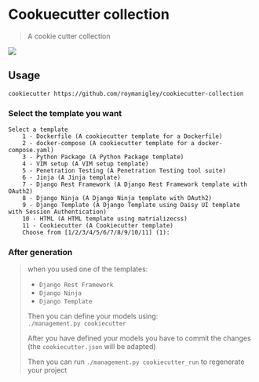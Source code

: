 # Cookuecutter collection
> A cookie cutter collection

![](https://cdn.thisiswhyimbroke.com/buying-guides-thumb/833/killer-chicken-funny-cookie-cutter_400x.jpg)

## Usage

```
cookiecutter https://github.com/roymanigley/cookiecutter-collection
```
### Select the template you want
```
Select a template
    1 - Dockerfile (A cookiecutter template for a Dockerfile)
    2 - docker-compose (A cookiecutter template for a docker-compose.yaml)
    3 - Python Package (A Python Package template)
    4 - VIM setup (A VIM setup template)
    5 - Penetration Testing (A Penetration Testing tool suite)
    6 - Jinja (A Jinja template)
    7 - Django Rest Framework (A Django Rest Framework template with OAuth2)
    8 - Django Ninja (A Django Ninja template with OAuth2)
    9 - Django Template (A Django Template using Daisy UI template with Session Authentication)
    10 - HTML (A HTML template using matrializecss)
    11 - Cookiecutter (A Cookiecutter template)
    Choose from [1/2/3/4/5/6/7/8/9/10/11] (1):
```

### After generation
> when you used one of the templates:  
>  - `Django Rest Framework`
>  - `Django Ninja` 
>  - `Django Template`  
>   
> Then you can define your models using:  
> `./management.py cookiecutter`  
>   
> After you have defined your models you have to commit the changes (the `cookiecutter.json` will be adapted)  
>   
> Then you can run `./management.py cookiecutter_run` to regenerate your project